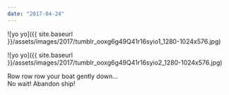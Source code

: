 ```yaml
---
date: "2017-04-24"
---
```


![yo yo]({{ site.baseurl }}/assets/images/2017/tumblr_ooxg6g49Q41r16syio1_1280-1024x576.jpg)

![yo yo]({{ site.baseurl }}/assets/images/2017/tumblr_ooxg6g49Q41r16syio2_1280-1024x576.jpg)

Row row row your boat gently down…  
No wait! Abandon ship!
